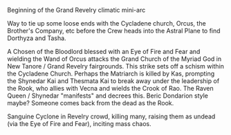 

Beginning of the Grand Revelry climatic mini-arc 

Way to tie up some loose ends with the Cycladene church, Orcus, the Brother's Company, etc before the Crew heads into the Astral Plane to find Dorthyza and Tasha.

A Chosen of the Bloodlord blessed with an Eye of Fire and Fear and wielding the Wand of Orcus attacks the Grand Church of the Myriad God in New Tanore / Grand Revelry fairgrounds. This strike sets off a schism within the Cycladene Church. Perhaps the Matriarch is killed by Kas, prompting the Shynedar Kai and Thesmata Kai to break away under the leadership of the Rook, who allies with Vecna and wields the Crook of Rao. The Raven Queen / Shynedar "manifests" and decrees this. Beric Dondarion style maybe? Someone comes back from the dead as the Rook.

Sanguine Cyclone in Revelry crowd, killing many, raising them as undead (via the Eye of Fire and Fear), inciting mass chaos.